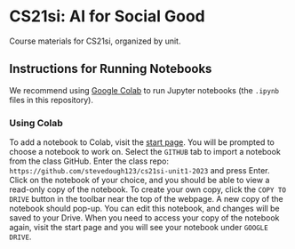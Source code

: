 # CS21si: AI for Social Good

Course materials for CS21si, organized by unit.

## Instructions for Running Notebooks

We recommend using [Google Colab](https://colab.research.google.com) to run Jupyter notebooks (the `.ipynb` files in this repository).

### Using Colab

To add a notebook to Colab, visit the [start page](https://colab.research.google.com). You will be prompted to choose a notebook to work on. Select the `GITHUB` tab to import a notebook from the class GitHub. Enter the class repo: `https://github.com/stevedough123/cs21si-unit1-2023` and press Enter. Click on the notebook of your choice, and you should be able to view a read-only copy of the notebook. To create your own copy, click the `COPY TO DRIVE` button in the toolbar near the top of the webpage. A new copy of the notebook should pop-up. You can edit this notebook, and changes will be saved to your Drive. When you need to access your copy of the notebook again, visit the start page and you will see your notebook under `GOOGLE DRIVE`.
